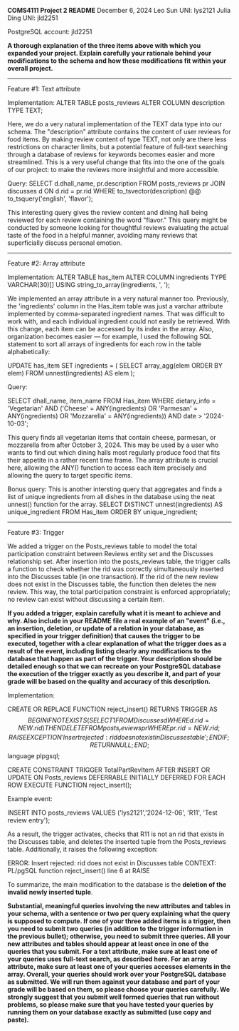 **COMS4111 Project 2 README**
December 6, 2024
Leo Sun UNI: lys2121
Julia Ding UNI: jld2251

PostgreSQL account: jld2251

**A thorough explanation of the three items above with which you expanded your project. Explain carefully your rationale behind your modifications to the schema and how these modifications fit within your overall project.**

____________________________________
Feature #1:
Text attribute

Implementation:
ALTER TABLE posts_reviews
ALTER COLUMN description TYPE TEXT;

Here, we do a very natural implementation of the TEXT data type into our schema. The "description" attribute contains the content of user reviews for food items. By making review content of type TEXT, not only are there less restrictions on character limits, but a potential feature of full-text searching through a database of reviews for keywords becomes easier and more streamlined. This is a very useful change that fits into the one of the goals of our project: to make the reviews more insightful and more accessible. 


Query:
SELECT d.dhall_name, pr.description
FROM posts_reviews pr
JOIN discusses d 
ON d.rid = pr.rid
WHERE to_tsvector(description) @@ to_tsquery('english', 'flavor');

This interesting query gives the review content and dining hall being reviewed for each review containing the word "flavor." This query might be conducted by someone looking for thoughtful reviews evaluating the actual taste of the food in a helpful manner, avoiding many reviews that superficially discuss personal emotion. 


____________________________________
Feature #2: 
Array attribute

Implementation:
ALTER TABLE has_item
ALTER COLUMN ingredients TYPE VARCHAR(30)[]
USING string_to_array(ingredients, ', ');

We implemented an array attribute in a very natural manner too. Previously, the 'ingredients' column in the Has_item table was just a varchar attribute implemented by comma-separated ingredient names. That was difficult to work with, and each individual ingredient could not easily be retrieved. With this change, each item can be accessed by its index in the array. Also, organization becomes easier — for example, I used the following SQL statement to sort all arrays of ingredients for each row in the table alphabetically:

UPDATE has_item
SET ingredients = (
    SELECT array_agg(elem ORDER BY elem)
    FROM unnest(ingredients) AS elem
);


Query:

SELECT dhall_name, item_name
FROM Has_item
WHERE dietary_info = 'Vegetarian'
  AND ('Cheese' = ANY(ingredients) OR 'Parmesan' = ANY(ingredients) OR 'Mozzarella' = ANY(ingredients)) 
  AND date > '2024-10-03';

This query finds all vegetarian items that contain cheese, parmesan, or mozzarella from after October 3, 2024. This may be used by a user who wants to find out which dining halls most regularly produce food that fits their appetite in a rather recent time frame. The array attribute is crucial here, allowing the ANY() function to access each item precisely and allowing the query to target specific items. 

Bonus query: 
This is another intersting query that aggregates and finds a list of unique ingredients from all dishes in the database using the neat unnest() function for the array.
SELECT DISTINCT unnest(ingredients) AS unique_ingredient
FROM Has_item
ORDER BY unique_ingredient;


____________________________________
Feature #3:
Trigger

We added a trigger on the Posts_reviews table to model the total participation constraint between Reviews entity set and the Discusses relationship set. After insertion into the posts_reviews table, the trigger calls a function to check whether the rid was correctly simultaneously inserted into the Discusses table (in one transaction). If the rid of the new review does not exist in the Discusses table, the function then deletes the new review. This way, the total participation constraint is enforced appropriately; no review can exist without discussing a certain item. 

**If you added a trigger, explain carefully what it is meant to achieve and why. Also include in your README file a real example of an "event" (i.e., an insertion, deletion, or update of a relation in your database, as specified in your trigger definition) that causes the trigger to be executed, together with a clear explanation of what the trigger does as a result of the event, including listing clearly any modifications to the database that happen as part of the trigger. Your description should be detailed enough so that we can recreate on your PostgreSQL database the execution of the trigger exactly as you describe it, and part of your grade will be based on the quality and accuracy of this description.**

Implementation: 

CREATE OR REPLACE FUNCTION reject_insert() RETURNS TRIGGER AS $$
BEGIN
	IF NOT EXISTS (SELECT 1 FROM Discusses d WHERE d.rid = NEW.rid)
	THEN DELETE FROM posts_reviews pr
	WHERE pr.rid = NEW.rid;
	RAISE EXCEPTION 'Insert rejected: rid does not exist in Discusses table';
END IF;
	RETURN NULL;
END;
$$ language plpgsql;

CREATE CONSTRAINT TRIGGER TotalPartRevItem
AFTER INSERT OR UPDATE ON Posts_reviews
DEFERRABLE INITIALLY DEFERRED
FOR EACH ROW
EXECUTE FUNCTION reject_insert();


Example event: 

INSERT INTO posts_reviews
VALUES ('lys2121','2024-12-06', 'R11', 'Test review entry');

As a result, the trigger activates, checks that R11 is not an rid that exists in the Discusses table, and deletes the inserted tuple from the Posts_reviews table. Additionally, it raises the following exception:

ERROR:  Insert rejected: rid does not exist in Discusses table
CONTEXT:  PL/pgSQL function reject_insert() line 6 at RAISE

To summarize, the main modification to the database is the **deletion of the invalid newly inserted tuple**. 


**Substantial, meaningful queries involving the new attributes and tables in your schema, with a sentence or two per query explaining what the query is supposed to compute. If one of your three added items is a trigger, then you need to submit two queries (in addition to the trigger information in the previous bullet); otherwise, you need to submit three queries. All your new attributes and tables should appear at least once in one of the queries that you submit. For a text attribute, make sure at least one of your queries uses full-text search, as described here. For an array attribute, make sure at least one of your queries accesses elements in the array. Overall, your queries should work over your PostgreSQL database as submitted. We will run them against your database and part of your grade will be based on them, so please choose your queries carefully. We strongly suggest that you submit well formed queries that run without problems, so please make sure that you have tested your queries by running them on your database exactly as submitted (use copy and paste).**


